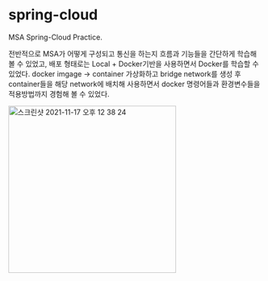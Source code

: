 # spring-cloud
MSA Spring-Cloud Practice.

전반적으로 MSA가 어떻게 구성되고 통신을 하는지 흐름과 기능들을 간단하게 학습해 볼 수 있었고,
배포 형태로는 Local + Docker기반을 사용하면서 Docker를 학습할 수 있었다.
docker imgage -> container 가상화하고 
bridge network를 생성 후 container들을 해당 network에 배치해 사용하면서 docker 명령어들과 환경변수들을 적용방법까지 경험해 볼 수 있었다.

<img width="332" alt="스크린샷 2021-11-17 오후 12 38 24" src="https://user-images.githubusercontent.com/82119007/142131355-25fb6e98-2f87-4bba-9c4d-1d7bd330db8a.png">
